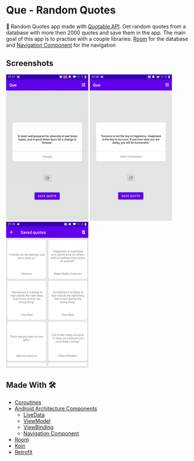 # Que - Random Quotes

:speech_balloon: Random Quotes app made with [Quotable API]. Get random quotes from a database with more then 2000 quotes and save them in the app.
The main goal of this app is to practise with a couple libraries: [Room] for the database and [Navigation Component] for the navigation

## Screenshots
<p>
  <img src="https://github.com/Ashhas/Que/blob/main/screenshot/appgif.gif" width="225">
  <img src="https://github.com/Ashhas/Que/blob/main/screenshot/Screenshot_20211003-072819.jpg" width="225"> 
  <img src="https://github.com/Ashhas/Que/blob/main/screenshot/Screenshot_20211003-072908.jpg" width="225">
 </p>

## Made With 🛠
- [Coroutines](https://kotlinlang.org/docs/reference/coroutines-overview.html)
- [Android Architecture Components](https://developer.android.com/topic/libraries/architecture) 
  - [LiveData](https://developer.android.com/topic/libraries/architecture/livedata)  
  - [ViewModel](https://developer.android.com/topic/libraries/architecture/viewmodel) 
  - [ViewBinding](https://developer.android.com/topic/libraries/view-binding) 
  - [Navigation Component](https://developer.android.com/guide/navigation) 
- [Room](https://developer.android.com/jetpack/androidx/releases/room)
- [Koin](https://insert-koin.io/)
- [Retrofit](https://square.github.io/retrofit/)


[Quotable API]:https://github.com/lukePeavey/quotable
[Navigation Component]:https://developer.android.com/guide/navigation
[Room]:https://developer.android.com/jetpack/androidx/releases/room
